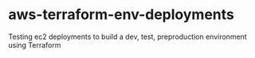 # aws-terraform-env-deployments
Testing ec2 deployments to build a dev, test, preproduction environment using Terraform
